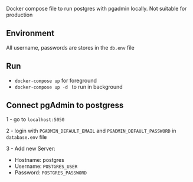 Docker compose file to run postgres with pgadmin locally. Not suitable for production 


## Environment
All username, passwords are stores in the `db.env` file

## Run
- `docker-compose up` for foreground
- `docker-compose up -d ` to run in background

## Connect pgAdmin to postgress
1 - go to `localhost:5050`

2 - login with `PGADMIN_DEFAULT_EMAIL` and `PGADMIN_DEFAULT_PASSWORD` in 
`database.env` file

3 - Add new Server:
  - Hostname: postgres
  - Username: `POSTGRES_USER`
  - Password: `POSTGRES_PASSWORD`
